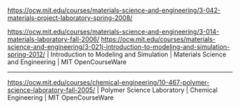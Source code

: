 https://ocw.mit.edu/courses/materials-science-and-engineering/3-042-materials-project-laboratory-spring-2008/

https://ocw.mit.edu/courses/materials-science-and-engineering/3-014-materials-laboratory-fall-2006/
https://ocw.mit.edu/courses/materials-science-and-engineering/3-021j-introduction-to-modeling-and-simulation-spring-2012/ | Introduction to Modeling and Simulation | Materials Science and Engineering | MIT OpenCourseWare

---

https://ocw.mit.edu/courses/chemical-engineering/10-467-polymer-science-laboratory-fall-2005/ | Polymer Science Laboratory | Chemical Engineering | MIT OpenCourseWare
